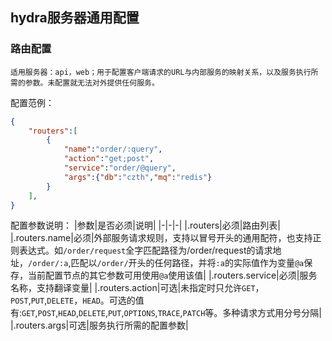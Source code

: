## hydra服务器通用配置

### 路由配置

`适用服务器：api，web；用于配置客户端请求的URL与内部服务的映射关系，以及服务执行所需的参数。未配置就无法对外提供任何服务。`

配置范例：

```json
{
    "routers":[
        {
            "name":"order/:query",
            "action":"get;post",
            "service":"order/@query",
            "args":{"db":"czth","mq":"redis"}
        }
    ],
}
```

配置参数说明：
|参数|是否必须|说明|
|-|-|-|
|.routers|必须|路由列表|
|.routers.name|必须|外部服务请求规则，支持以冒号开头的通用配符，也支持正则表达式。如`/order/request`全字匹配路径为/order/request的请求地址，`/order/:a`,匹配以`/order/`开头的任何路径，并将`:a`的实际值作为变量`@a`保存，当前配置节点的其它参数可用使用`@a`使用该值|
|.routers.service|必须|服务名称，支持翻译变量|
|.routers.action|可选|未指定时只允许`GET`，`POST`,`PUT`,`DELETE`，`HEAD`。可选的值有:`GET`,`POST`,`HEAD`,`DELETE`,`PUT`,`OPTIONS`,`TRACE`,`PATCH`等。多种请求方式用分号分隔|
|.routers.args|可选|服务执行所需的配置参数|

